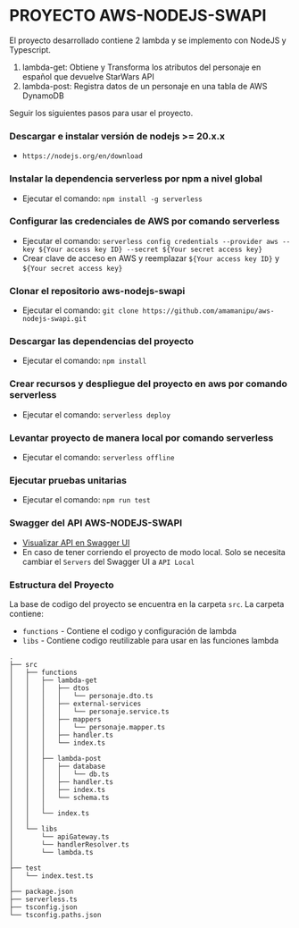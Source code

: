 # PROYECTO AWS-NODEJS-SWAPI

El proyecto desarrollado contiene 2 lambda y se implemento con NodeJS y Typescript.

1. lambda-get: Obtiene y Transforma los atributos del personaje en español que devuelve StarWars API
2. lambda-post: Registra datos de un personaje en una tabla de AWS DynamoDB

Seguir los siguientes pasos para usar el proyecto.

### Descargar e instalar versión de nodejs >= 20.x.x
- `https://nodejs.org/en/download`

### Instalar la dependencia serverless por npm a nivel global
- Ejecutar el comando: `npm install -g serverless`

### Configurar las credenciales de AWS por comando serverless

- Ejecutar el comando: `serverless config credentials --provider aws --key ${Your access key ID} --secret ${Your secret access key}`
- Crear clave de acceso en AWS y reemplazar `${Your access key ID}` y `${Your secret access key}`

### Clonar el repositorio aws-nodejs-swapi
- Ejecutar el comando: `git clone https://github.com/amamanipu/aws-nodejs-swapi.git`

### Descargar las dependencias del proyecto
- Ejecutar el comando: `npm install`

### Crear recursos y despliegue del proyecto en aws por comando serverless
- Ejecutar el comando: `serverless deploy`

### Levantar proyecto de manera local por comando serverless
- Ejecutar el comando: `serverless offline`

### Ejecutar pruebas unitarias
- Ejecutar el comando: `npm run test`

### Swagger del API AWS-NODEJS-SWAPI

- [Visualizar API en Swagger UI](https://app.swaggerhub.com/apis-docs/amamanipu/swapi-api/1.0.0)
- En caso de tener corriendo el proyecto de modo local. Solo se necesita cambiar el `Servers` del Swagger UI a `API Local`

### Estructura del Proyecto

La base de codigo del proyecto se encuentra en la carpeta `src`. La carpeta contiene:

- `functions` - Contiene el codigo y configuración de lambda
- `libs` - Contiene codigo reutilizable para usar en las funciones lambda

```
.
├── src
│   ├── functions                   
│   │   ├── lambda-get
│   │   │   ├── dtos
│   │   │   │   └── personaje.dto.ts  
│   │   │   ├── external-services
│   │   │   │   └── personaje.service.ts    
│   │   │   ├── mappers
│   │   │   │   └── personaje.mapper.ts    
│   │   │   ├── handler.ts          
│   │   │   └── index.ts            
│   │   │ 
│   │   ├── lambda-post
│   │   │   ├── database
│   │   │   │   └── db.ts  
│   │   │   ├── handler.ts          
│   │   │   ├── index.ts            
│   │   │   └── schema.ts
│   │   │            
│   │   └── index.ts                
│   │
│   └── libs                        
│       └── apiGateway.ts           
│       └── handlerResolver.ts      
│       └── lambda.ts               
│
├── test
│   └── index.test.ts
│ 
├── package.json
├── serverless.ts                   
├── tsconfig.json                   
└── tsconfig.paths.json             
```

